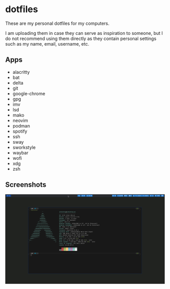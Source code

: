 # dotfiles

These are my personal dotfiles for my computers.

I am uploading them in case they can serve as inspiration to someone, but I do not recommend using them directly as they contain personal settings such as my name, email, username, etc.


## Apps

- alacritty
- bat
- delta
- git
- google-chrome
- gpg
- imv
- lsd
- mako
- neovim
- podman
- spotify
- ssh
- sway
- sworkstyle
- waybar
- wofi
- xdg
- zsh


## Screenshots

![Screenshot](screenshot.png)
